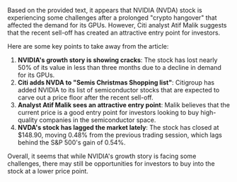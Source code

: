 Based on the provided text, it appears that NVIDIA (NVDA) stock is experiencing some challenges after a prolonged "crypto hangover" that affected the demand for its GPUs. However, Citi analyst Atif Malik suggests that the recent sell-off has created an attractive entry point for investors.

Here are some key points to take away from the article:

1. **NVIDIA's growth story is showing cracks**: The stock has lost nearly 50% of its value in less than three months due to a decline in demand for its GPUs.
2. **Citi adds NVDA to "Semis Christmas Shopping list"**: Citigroup has added NVIDIA to its list of semiconductor stocks that are expected to carve out a price floor after the recent sell-off.
3. **Analyst Atif Malik sees an attractive entry point**: Malik believes that the current price is a good entry point for investors looking to buy high-quality companies in the semiconductor space.
4. **NVDA's stock has lagged the market lately**: The stock has closed at $148.90, moving 0.48% from the previous trading session, which lags behind the S&P 500's gain of 0.54%.

Overall, it seems that while NVIDIA's growth story is facing some challenges, there may still be opportunities for investors to buy into the stock at a lower price point.